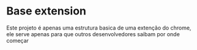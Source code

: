 <h1>Base extension</h1>
<p>
Este projeto é apenas uma estrutura basica de  uma extenção do chrome, ele serve apenas para que outros desenvolvedores saibam por onde começar 
</p>